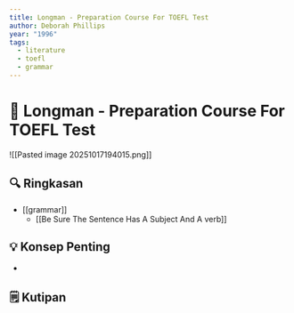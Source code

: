 ```yaml
---
title: Longman - Preparation Course For TOEFL Test
author: Deborah Phillips
year: "1996"
tags:
  - literature
  - toefl
  - grammar
---
```


# 📘 Longman - Preparation Course For TOEFL Test

![[Pasted image 20251017194015.png]]

## 🔍 Ringkasan
-  [[grammar]]
	- [[Be Sure The Sentence Has A Subject And A verb]]

## 💡 Konsep Penting
-  

## 🗒️ Kutipan
> 
